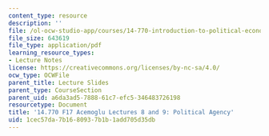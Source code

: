 ```yaml
---
content_type: resource
description: ''
file: /ol-ocw-studio-app/courses/14-770-introduction-to-political-economy-fall-2017/1cec57da7b1680937b1b1add705d35db_MIT14_770F17_lec8_9_acemoglu.pdf
file_size: 643619
file_type: application/pdf
learning_resource_types:
- Lecture Notes
license: https://creativecommons.org/licenses/by-nc-sa/4.0/
ocw_type: OCWFile
parent_title: Lecture Slides
parent_type: CourseSection
parent_uid: a6da3ad5-7888-61c7-efc5-346483726198
resourcetype: Document
title: '14.770 F17 Acemoglu Lectures 8 and 9: Political Agency'
uid: 1cec57da-7b16-8093-7b1b-1add705d35db
---
```

